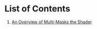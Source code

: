 # List of Contents
1. [An Overview of Multi-Masks the Shader](https://github.com/Blatke/Multi-Masks.shader/blob/main/Tutorials/EN/1.%20Overview.md)
